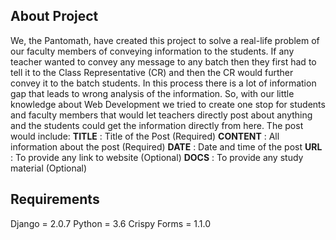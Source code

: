 ## About Project
We, the Pantomath, have created this project to solve a real-life problem of our faculty members of conveying information to the students. If any teacher wanted to convey any message to any batch then they first had to tell it to the Class Representative (CR) and then the CR would further convey it to the batch students. In this process there is a lot of information gap that leads to wrong analysis of the information. So, with our little knowledge about Web Development we tried to create one stop for students and faculty members that would let teachers directly post about anything and the students could get the information directly from here. The post would include: 
		**TITLE**	: Title of the Post (Required)
		**CONTENT**	: All information about the post (Required)
		**DATE**	: Date and time of the post 
		**URL**		: To provide any link to website (Optional)
		**DOCS**	: To provide any study material (Optional)
 
## Requirements 
Django 	 	 = 2.0.7
Python 	 	 = 3.6 
Crispy Forms = 1.1.0



